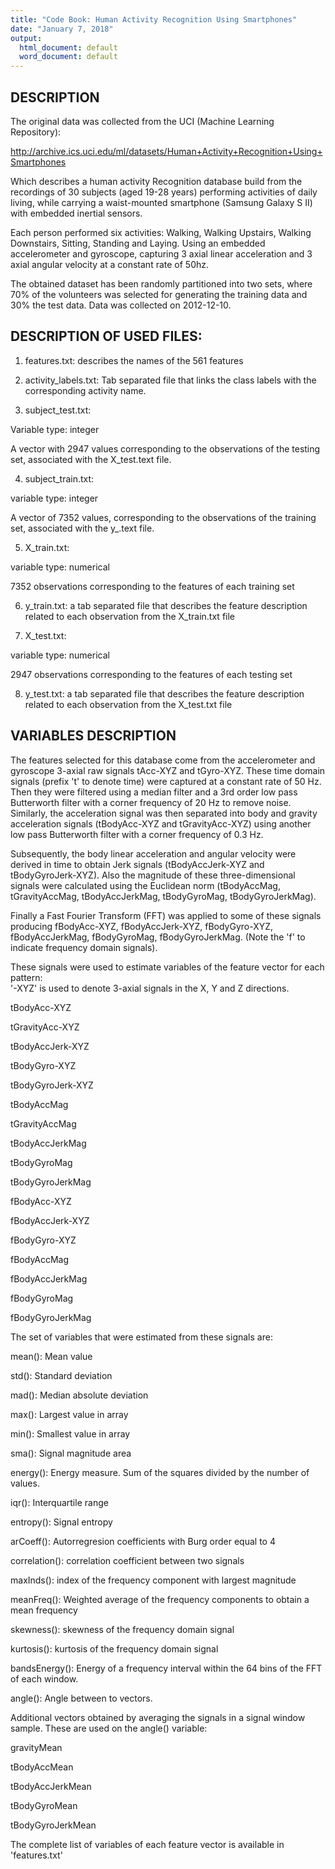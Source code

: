 ```yaml
---
title: "Code Book: Human Activity Recognition Using Smartphones"
date: "January 7, 2018"
output:
  html_document: default
  word_document: default
---
```


## DESCRIPTION

The original data was collected from the UCI (Machine Learning Repository):

http://archive.ics.uci.edu/ml/datasets/Human+Activity+Recognition+Using+Smartphones

Which describes a human activity Recognition database build from the recordings of 30 subjects (aged 19-28 years) performing activities of daily living, while carrying a waist-mounted smartphone (Samsung Galaxy S II) with embedded inertial sensors.

Each person performed six activities: Walking, Walking Upstairs, Walking Downstairs, Sitting, Standing and Laying. Using an embedded accelerometer and gyroscope, capturing 3 axial linear acceleration and 3 axial angular velocity at a constant rate of 50hz. 

The obtained dataset has been randomly partitioned into two sets, where 70% of the volunteers was selected for generating the training data and 30% the test data. Data was collected on 2012-12-10.


## DESCRIPTION OF USED FILES:


1. features.txt: describes the names of the 561 features

2. activity_labels.txt: Tab separated file that links the class labels with the corresponding activity name.

3. subject_test.txt:

Variable type: integer

A vector with 2947 values corresponding to the observations of the testing set, associated with the X_test.text file.

4. subject_train.txt: 

variable type: integer

A vector of 7352 values, corresponding to the observations of the training set, associated with the y_.text file.

5. X_train.txt:  

variable type: numerical

7352 observations corresponding to the features of each training set

6. y_train.txt: a tab separated file that describes the feature description related to each observation from the X_train.txt file

7. X_test.txt:  

variable type: numerical

2947 observations corresponding to the features of each testing set

8. y_test.txt: a tab separated file that describes the feature description related to each observation from the X_test.txt file

## VARIABLES DESCRIPTION

The features selected for this database come from the accelerometer and gyroscope 3-axial raw signals tAcc-XYZ and tGyro-XYZ. These time domain signals (prefix 't' to denote time) were captured at a constant rate of 50 Hz. Then they were filtered using a median filter and a 3rd order low pass Butterworth filter with a corner frequency of 20 Hz to remove noise. Similarly, the acceleration signal was then separated into body and gravity acceleration signals (tBodyAcc-XYZ and tGravityAcc-XYZ) using another low pass Butterworth filter with a corner frequency of 0.3 Hz. 

Subsequently, the body linear acceleration and angular velocity were derived in time to obtain Jerk signals (tBodyAccJerk-XYZ and tBodyGyroJerk-XYZ). Also the magnitude of these three-dimensional signals were calculated using the Euclidean norm (tBodyAccMag, tGravityAccMag, tBodyAccJerkMag, tBodyGyroMag, tBodyGyroJerkMag). 

Finally a Fast Fourier Transform (FFT) was applied to some of these signals producing fBodyAcc-XYZ, fBodyAccJerk-XYZ, fBodyGyro-XYZ, fBodyAccJerkMag, fBodyGyroMag, fBodyGyroJerkMag. (Note the 'f' to indicate frequency domain signals). 

These signals were used to estimate variables of the feature vector for each pattern:  
'-XYZ' is used to denote 3-axial signals in the X, Y and Z directions.

tBodyAcc-XYZ

tGravityAcc-XYZ

tBodyAccJerk-XYZ

tBodyGyro-XYZ

tBodyGyroJerk-XYZ

tBodyAccMag

tGravityAccMag

tBodyAccJerkMag

tBodyGyroMag

tBodyGyroJerkMag

fBodyAcc-XYZ

fBodyAccJerk-XYZ

fBodyGyro-XYZ

fBodyAccMag

fBodyAccJerkMag

fBodyGyroMag

fBodyGyroJerkMag

The set of variables that were estimated from these signals are: 

mean(): Mean value

std(): Standard deviation

mad(): Median absolute deviation 

max(): Largest value in array

min(): Smallest value in array

sma(): Signal magnitude area

energy(): Energy measure. Sum of the squares divided by the number of values. 

iqr(): Interquartile range 

entropy(): Signal entropy

arCoeff(): Autorregresion coefficients with Burg order equal to 4

correlation(): correlation coefficient between two signals

maxInds(): index of the frequency component with largest magnitude

meanFreq(): Weighted average of the frequency components to obtain a mean frequency

skewness(): skewness of the frequency domain signal 

kurtosis(): kurtosis of the frequency domain signal 

bandsEnergy(): Energy of a frequency interval within the 64 bins of the FFT of each window.

angle(): Angle between to vectors.


Additional vectors obtained by averaging the signals in a signal window sample. These are used on the angle() variable:

gravityMean

tBodyAccMean

tBodyAccJerkMean

tBodyGyroMean

tBodyGyroJerkMean

The complete list of variables of each feature vector is available in 'features.txt'


